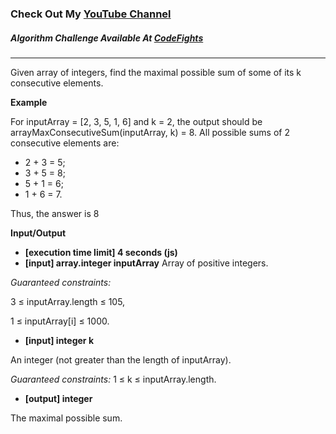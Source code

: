 ### Check Out My [YouTube Channel](https://www.YouTube.com/CodingTutorials360)

##### Algorithm Challenge Available At [CodeFights](https://codefights.com/arcade/intro/level-4/xvkRbxYkdHdHNCKjg)
---
Given array of integers, find the maximal possible sum of some of its k consecutive elements.

**Example**

For inputArray = [2, 3, 5, 1, 6] and k = 2, the output should be
arrayMaxConsecutiveSum(inputArray, k) = 8.
All possible sums of 2 consecutive elements are:
-   2 + 3 = 5;
-   3 + 5 = 8;
-   5 + 1 = 6;
-   1 + 6 = 7.

   Thus, the answer is 8

**Input/Output**

- **[execution time limit] 4 seconds (js)**
- **[input] array.integer inputArray** Array of positive integers.

*Guaranteed constraints:*

3 ≤ inputArray.length ≤ 105,

1 ≤ inputArray[i] ≤ 1000.

- **[input] integer k**

An integer (not greater than the length of inputArray).

*Guaranteed constraints:*
1 ≤ k ≤ inputArray.length.

-   **[output] integer**

The maximal possible sum.